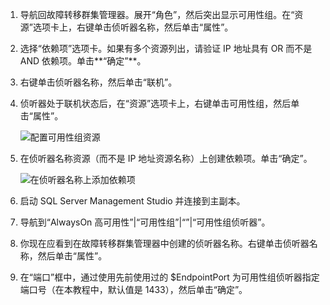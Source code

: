 1. 导航回故障转移群集管理器。展开“角色”，然后突出显示可用性组。在“资源”选项卡上，右键单击侦听器名称，然后单击“属性”。

1. 选择“依赖项”选项卡。如果有多个资源列出，请验证 IP 地址具有 OR 而不是 AND 依赖项。单击**“确定”**。

1. 右键单击侦听器名称，然后单击“联机”。

1. 侦听器处于联机状态后，在“资源”选项卡上，右键单击可用性组，然后单击“属性”。

    ![配置可用性组资源](./media/virtual-machines-sql-server-configure-alwayson-availability-group-listener/IC678772.gif)

1. 在侦听器名称资源（而不是 IP 地址资源名称）上创建依赖项。单击“确定”。

    ![在侦听器名称上添加依赖项](./media/virtual-machines-sql-server-configure-alwayson-availability-group-listener/IC678773.gif)

1. 启动 SQL Server Management Studio 并连接到主副本。

1. 导航到“AlwaysOn 高可用性”|“可用性组”|“<AvailabilityGroupName>”|“可用性组侦听器”。

3. 你现在应看到在故障转移群集管理器中创建的侦听器名称。右键单击侦听器名称，然后单击“属性”。

1. 在“端口”框中，通过使用先前使用过的 $EndpointPort 为可用性组侦听器指定端口号（在本教程中，默认值是 1433），然后单击“确定”。

<!---HONumber=70-->